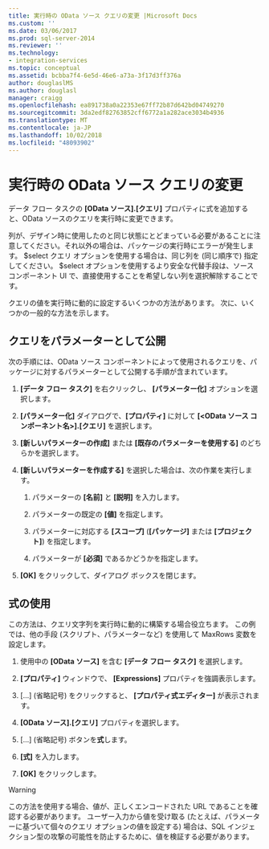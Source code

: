 ```yaml
---
title: 実行時の OData ソース クエリの変更 |Microsoft Docs
ms.custom: ''
ms.date: 03/06/2017
ms.prod: sql-server-2014
ms.reviewer: ''
ms.technology:
- integration-services
ms.topic: conceptual
ms.assetid: bcbba7f4-6e5d-46e6-a73a-3f17d3ff376a
author: douglaslMS
ms.author: douglasl
manager: craigg
ms.openlocfilehash: ea891738a0a22353e67ff72b87d642bd04749270
ms.sourcegitcommit: 3da2edf82763852cff6772a1a282ace3034b4936
ms.translationtype: MT
ms.contentlocale: ja-JP
ms.lasthandoff: 10/02/2018
ms.locfileid: "48093902"
---
```

# <a name="modify-odata-source-query-at-runtime"></a>実行時の OData ソース クエリの変更
  データ フロー タスクの **[OData ソース].[クエリ]** プロパティに式を追加すると、OData ソースのクエリを実行時に変更できます。  
  
 列が、デザイン時に使用したのと同じ状態にとどまっている必要があることに注意してください。それ以外の場合は、パッケージの実行時にエラーが発生します。 $select クエリ オプションを使用する場合は、同じ列を (同じ順序で) 指定してください。 $select オプションを使用するより安全な代替手段は、ソース コンポーネント UI で、直接使用することを希望しない列を選択解除することです。  
  
 クエリの値を実行時に動的に設定するいくつかの方法があります。 次に、いくつかの一般的な方法を示します。  
  
## <a name="exposing-the-query-as-a-parameter"></a>クエリをパラメーターとして公開  
 次の手順には、OData ソース コンポーネントによって使用されるクエリを、パッケージに対するパラメーターとして公開する手順が含まれています。  
  
1.  **[データ フロー タスク]** を右クリックし、 **[パラメーター化]** オプションを選択します。  
  
2.  **[パラメーター化]** ダイアログで、**[プロパティ]** に対して **[\<OData ソース コンポーネント名>].[クエリ]** を選択します。  
  
3.  **[新しいパラメーターの作成]** または **[既存のパラメーターを使用する]** のどちらかを選択します。  
  
4.  **[新しいパラメーターを作成する]** を選択した場合は、次の作業を実行します。  
  
    1.  パラメーターの **[名前]** と **[説明]** を入力します。  
  
    2.  パラメーターの既定の **[値]** を指定します。  
  
    3.  パラメーターに対応する **[スコープ]** (**[パッケージ]** または **[プロジェクト]**) を指定します。  
  
    4.  パラメーターが **[必須]** であるかどうかを指定します。  
  
5.  **[OK]** をクリックして、ダイアログ ボックスを閉じます。  
  
## <a name="using-an-expression"></a>式の使用  
 この方法は、クエリ文字列を実行時に動的に構築する場合役立ちます。 この例では、他の手段 (スクリプト、パラメーターなど) を使用して MaxRows 変数を設定します。  
  
1.  使用中の **[OData ソース]** を含む **[データ フロー タスク]** を選択します。  
  
2.  **[プロパティ]** ウィンドウで、 **[Expressions]** プロパティを強調表示します。  
  
3.  [...] (省略記号) をクリックすると、 **[プロパティ式エディター]** が表示されます。  
  
4.  **[OData ソース].[クエリ]** プロパティを選択します。  
  
5.  [...] (省略記号) ボタンを**式**します。  
  
6.  **[式]** を入力します。  
  
7.  **[OK]** をクリックします。  
  
> [!WARNING]  
>  この方法を使用する場合、値が、正しくエンコードされた URL であることを確認する必要があります。 ユーザー入力から値を受け取る (たとえば、パラメーターに基づいて個々のクエリ オプションの値を設定する) 場合は、SQL インジェクション型の攻撃の可能性を防止するために、値を検証する必要があります。  
  
  
